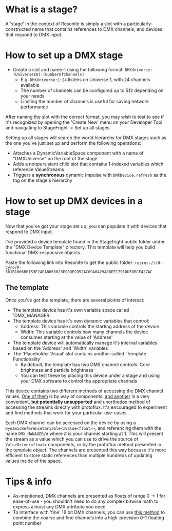 # What is a stage?
A 'stage' in the context of Resonite is simply a slot with a particularly-constructed name that contains references to DMX channels, and devices that respond to DMX input.

# How to set up a DMX stage
- Create a slot and name it using the following format: `DMXUniverse:(UniverseID):(NumberOfChannels)`
    - E.g. `DMXUniverse:1:24` listens on Universe 1, with 24 channels available
    - The number of channels can be configured up to 512 depending on your needs
    - Limiting the number of channels is useful for saving network performance

After naming the slot with the correct format, you may wish to test to see if it's recognized by opening the 'Create New' menu on your Developer Tool and navigating to StageFright -> Set up all stages.

Setting up all stages will search the world hierarchy for DMX stages such as the one you've just set up and perform the following operations:
- Attaches a DynamicVariableSpace component with a name of "DMXUniverse" on the root of the stage
- Adds a nonpersistent child slot that contains 1-indexed variables which reference ValueStreams
- Triggers a **synchronous** dynamic impulse with `DMXDevice.refresh` as the tag on the stage's hierarchy


# How to set up DMX devices in a stage
Now that you've got your stage set up, you can populate it with devices that respond to DMX input.

I've provided a device template found in the Stagefright public folder under the "DMX Device Template" directory. This template will help you build functional DMX-responsive objects.

Paste the following link into Resonite to get the public folder: `resrec:///U-Cyro/R-301B1006B0153E24EAB063023EC8DECD52AC09A0429488EE17910D58BCF427AC`

## The template
Once you've got the template, there are several points of interest:
- The template device has it's own variable space called 'DMX_MANAGER'.
- The template device has it's own dynamic variables that control:
    - Address: This variable controls the starting address of the device
    - Width: This variable controls how many channels the device consumes starting at the value of 'Address'
- The template device will automatically manage it's internal variables based on the 'Address' and 'Width' variables
- The 'Placeholder Visual' slot contains another called 'Template Functionality'
    - By default, the template has two DMX channel controls: Core brightness and particle brightness
    - You can test these by placing this device under a stage and using your DMX software to control the appropriate channels

This device contains two different methods of accessing the DMX channel values. [One of them](image-2.png) is by way of components, [and another](image-3.png) is a very convenient, **but potentially unsupported** and unorthodox method of accessing the streams directly with protoflux. It's encouraged to experiment and find methods that work for your particular use-cases.

Each DMX channel can be accessed on the device by using a `DynamicReferenceVariable<IValue<float>>`, and referencing them with the name `DMX_MANAGER/#` where # is your channel starting at 1. This will present the stream as a value which you can use to drive the source of `ValueDriver<float>` components, or by the protoflux method presented in the template object. The channels are presented this way because it's more efficient to store static references than multiple hundreds of updating values inside of the space.

# Tips & info
- As-mentioned, DMX channels are presented as floats of range 0 -> 1 for ease-of-use - you shouldn't need to do any complex bitwise math to express almost any DMX attribute you need
- To interface with 'fine' 16 bit DMX channels, you can use [this method](image.png) to combine the coarse and fine channels into a high-precision 0-1 floating point number
